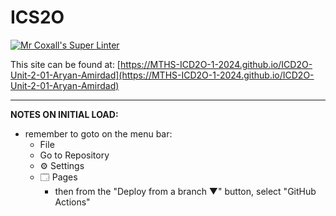 # ICS2O
[![Mr Coxall's Super Linter](https://github.com/MTHS-ICD2O-1-2024/ICD2O-Unit-2-01-Aryan-Amirdad/workflows/Mr%20Coxall's%20Super%20Linter/badge.svg)](https://github.com/MTHS-ICD2O-1-2024/ICD2O-Unit-2-01-Aryan-Amirdad/actions)

This site can be found at: [https://MTHS-ICD2O-1-2024.github.io/ICD2O-Unit-2-01-Aryan-Amirdad](https://MTHS-ICD2O-1-2024.github.io/ICD2O-Unit-2-01-Aryan-Amirdad)

---

**NOTES ON INITIAL LOAD:**
- remember to goto on the menu bar:
  - File
  - Go to Repository
  - ⚙ Settings
  - 🗔 Pages
    - then from the "Deploy from a branch ▼" button, select "GitHub Actions"
